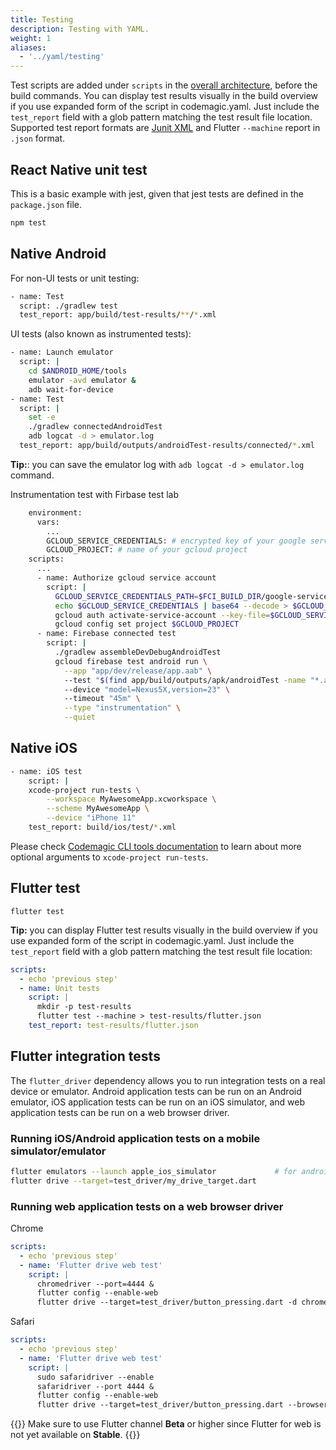 ```yaml
---
title: Testing
description: Testing with YAML.
weight: 1
aliases:
  - '../yaml/testing'
---
```


Test scripts are added under `scripts` in the [overall architecture](../getting-started/yaml#template), before the build commands.
You can display test results visually in the build overview if you use expanded form of the script in codemagic.yaml.
Just include the `test_report` field with a glob pattern matching the test result file location. Supported test report formats are [Junit XML](https://llg.cubic.org/docs/junit/) and Flutter `--machine` report in `.json` format.

## React Native unit test

This is a basic example with jest, given that jest tests are defined in the `package.json` file.

```bash
npm test
```

## Native Android

For non-UI tests or unit testing:

```bash
- name: Test
  script: ./gradlew test
  test_report: app/build/test-results/**/*.xml
```

UI tests (also known as instrumented tests):

```bash
- name: Launch emulator
  script: |
    cd $ANDROID_HOME/tools
    emulator -avd emulator &
    adb wait-for-device
- name: Test
  script: |
    set -e
    ./gradlew connectedAndroidTest
    adb logcat -d > emulator.log
  test_report: app/build/outputs/androidTest-results/connected/*.xml
```

**Tip:**: you can save the emulator log with `adb logcat -d > emulator.log` command.

Instrumentation test with Firbase test lab

```bash
    environment:
      vars:
        ...
        GCLOUD_SERVICE_CREDENTIALS: # encrypted key of your google service account with role Editor
        GCLOUD_PROJECT: # name of your gcloud project
    scripts:
      ...
      - name: Authorize gcloud service account
        script: |
          GCLOUD_SERVICE_CREDENTIALS_PATH=$FCI_BUILD_DIR/google-services-credentials.json
          echo $GCLOUD_SERVICE_CREDENTIALS | base64 --decode > $GCLOUD_SERVICE_CREDENTIALS_PATH
          gcloud auth activate-service-account --key-file=$GCLOUD_SERVICE_CREDENTIALS_PATH
          gcloud config set project $GCLOUD_PROJECT
      - name: Firebase connected test
        script: |
          ./gradlew assembleDevDebugAndroidTest                                            # assemble a test to run it on firebase
          gcloud firebase test android run \
            --app "app/dev/release/app.aab" \                                              # path to your actual application
            --test "$(find app/build/outputs/apk/androidTest -name "*.apk" | head -1)" \   # path to the assembled test
            --device "model=Nexus5X,version=23" \                                          # a device available from gcloud firebase test android models list
            --timeout "45m" \
            --type "instrumentation" \
            --quiet
```

## Native iOS

```bash
- name: iOS test
    script: |
    xcode-project run-tests \
        --workspace MyAwesomeApp.xcworkspace \
        --scheme MyAwesomeApp \
        --device "iPhone 11"
    test_report: build/ios/test/*.xml
```

Please check [Codemagic CLI tools documentation](https://github.com/codemagic-ci-cd/cli-tools/blob/master/docs/xcode-project/run-tests.md#run-tests) to learn about more optional arguments to `xcode-project run-tests`.

## Flutter test

    flutter test

**Tip:** you can display Flutter test results visually in the build overview if you use expanded form of the script in codemagic.yaml.
Just include the `test_report` field with a glob pattern matching the test result file location:

```yaml
scripts:
  - echo 'previous step'
  - name: Unit tests
    script: |
      mkdir -p test-results
      flutter test --machine > test-results/flutter.json
    test_report: test-results/flutter.json
```

## Flutter integration tests

The `flutter_driver` dependency allows you to run integration tests on a real device or emulator. Android application tests can be run on an Android emulator, iOS application tests can be run on an iOS simulator, and web application tests can be run on a web browser driver.

### Running iOS/Android application tests on a mobile simulator/emulator

```bash
flutter emulators --launch apple_ios_simulator             # for android use: flutter emulators --launch emulator
flutter drive --target=test_driver/my_drive_target.dart
```

### Running web application tests on a web browser driver

Chrome

```yaml
scripts:
  - echo 'previous step'
  - name: 'Flutter drive web test'
    script: |
      chromedriver --port=4444 &
      flutter config --enable-web
      flutter drive --target=test_driver/button_pressing.dart -d chrome --browser-name chrome --release
```

Safari

```yaml
scripts:
  - echo 'previous step'
  - name: 'Flutter drive web test'
    script: |
      sudo safaridriver --enable
      safaridriver --port 4444 &
      flutter config --enable-web
      flutter drive --target=test_driver/button_pressing.dart --browser-name safari --release
```

{{<notebox>}}
Make sure to use Flutter channel **Beta** or higher since Flutter for web is not yet available on **Stable**.
{{</notebox>}}